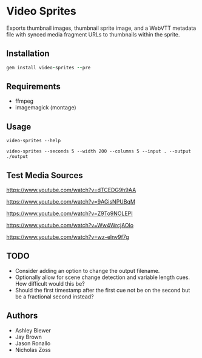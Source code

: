 # Video Sprites

Exports thumbnail images, thumbnail sprite image, and a WebVTT metadata file with synced media fragment URLs to thumbnails within the sprite. 

## Installation

```ruby
gem install video-sprites --pre
```

## Requirements

- ffmpeg
- imagemagick (montage)

## Usage

```shell
video-sprites --help
```

```shell
video-sprites --seconds 5 --width 200 --columns 5 --input . --output ./output
```

## Test Media Sources

https://www.youtube.com/watch?v=dTCEDG9h9AA

https://www.youtube.com/watch?v=9AGisNPUBqM

https://www.youtube.com/watch?v=Z9To9NOLEPI

https://www.youtube.com/watch?v=Ww4WrcjAOlo

https://www.youtube.com/watch?v=wz-eInv9f7g

## TODO

- Consider adding an option to change the output filename.
- Optionally allow for scene change detection and variable length cues. How difficult would this be?
- Should the first timestamp after the first cue not be on the second but be a fractional second instead?

## Authors

- Ashley Blewer
- Jay Brown 
- Jason Ronallo
- Nicholas Zoss
